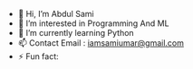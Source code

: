 - 👋 Hi, I’m Abdul Sami
- 👀 I’m interested in Programming And ML
- 🌱 I’m currently learning Python
- 📫 Contact Email : iamsamiumar@gmail.com
- ⚡ Fun fact: 

<!---
AbdulSamiasSAMI/AbdulSamiasSAMI is a ✨ special ✨ repository because its `README.md` (this file) appears on your GitHub profile.
You can click the Preview link to take a look at your changes.
--->
